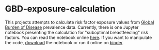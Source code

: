 # GBD-exposure-calculation
This projects attempts to calculate risk factor exposure values from [Global Burden of Disease](http://ghdx.healthdata.org/gbd-results-tool) prevalence data. Currently, there is one Jupyter notebook presenting the calculation for "suboptimal breastfeeding" risk factors. You can read the notebook online [here](https://github.com/BenPortner/GBD-exposure-calculation/blob/main/suboptimal-breastfeeding.ipynb). If you want to manipulate the code, [download](https://github.com/BenPortner/GBD-exposure-calculation/archive/refs/heads/main.zip) the notebook or run it online on [binder](https://mybinder.org/).

